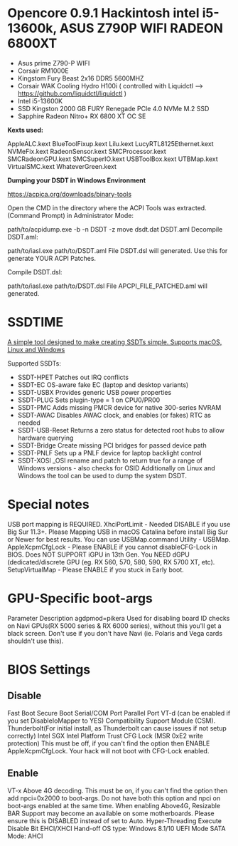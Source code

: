 # Opencore 0.9.1 Hackintosh intel i5-13600k, ASUS Z790P WIFI RADEON 6800XT 

- Asus prime Z790-P WIFI
- Corsair RM1000E
- Kingstom Fury Beast 2x16 DDR5 5600MHZ
- Corsair WAK Cooling Hydro H100i ( controlled with Liquidctl --> https://github.com/liquidctl/liquidctl )
- Intel i5-13600K
- SSD Kingston 2000 GB FURY Renegade PCIe 4.0 NVMe M.2 SSD
- Sapphire Radeon Nitro+ RX 6800 XT OC SE


**Kexts used:**

AppleALC.kext
BlueToolFixup.kext
Lilu.kext
LucyRTL8125Ethernet.kext
NVMeFix.kext
RadeonSensor.kext
SMCProcessor.kext
SMCRadeonGPU.kext
SMCSuperIO.kext
USBToolBox.kext
UTBMap.kext
VirtualSMC.kext
WhateverGreen.kext


**Dumping your DSDT in Windows Environment**

https://acpica.org/downloads/binary-tools

Open the CMD in the directory where the ACPI Tools was extracted. (Command Prompt) in Administrator Mode:

path/to/acpidump.exe -b -n DSDT -z
move dsdt.dat DSDT.aml
Decompile DSDT.aml:

path/to/iasl.exe path/to/DSDT.aml
File DSDT.dsl will generated. Use this for generate YOUR ACPI Patches.

Compile DSDT.dsl:

path/to/iasl.exe path/to/DSDT.dsl
File APCPI_FILE_PATCHED.aml will generated.

# SSDTIME

[A simple tool designed to make creating SSDTs simple. Supports macOS, Linux and Windows](https://github.com/corpnewt/SSDTTime)

Supported SSDTs:

- SSDT-HPET
Patches out IRQ conflicts
- SSDT-EC
OS-aware fake EC (laptop and desktop variants)
- SSDT-USBX
Provides generic USB power properties
- SSDT-PLUG
Sets plugin-type = 1 on CPU0/PR00
- SSDT-PMC
Adds missing PMCR device for native 300-series NVRAM
- SSDT-AWAC
Disables AWAC clock, and enables (or fakes) RTC as needed
- SSDT-USB-Reset
Returns a zero status for detected root hubs to allow hardware querying
- SSDT-Bridge
Create missing PCI bridges for passed device path
- SSDT-PNLF
Sets up a PNLF device for laptop backlight control
- SSDT-XOSI
_OSI rename and patch to return true for a range of Windows versions - also checks for OSID
Additionally on Linux and Windows the tool can be used to dump the system DSDT.


# **Special notes**

USB port mapping is REQUIRED.
XhciPortLimit - Needed DISABLE if you use Big Sur 11.3+.
Please Mapping USB in macOS Catalina before install Big Sur or Newer for best results.
You can use USBMap.command Utility - USBMap.
AppleXcpmCfgLock - Please ENABLE if you cannot disableCFG-Lock in BIOS.
Does NOT SUPPORT iGPU in 13th Gen.
You NEED dGPU (dedicated/discrete GPU (eg. RX 560, 570, 580, 590, RX 5700 XT, etc).
SetupVirtualMap - Please ENABLE if you stuck in Early boot.

# **GPU-Specific boot-args**

Parameter	Description
agdpmod=pikera	Used for disabling board ID checks on Navi GPUs(RX 5000 series & RX 6000 series), without this you'll get a black screen.
Don't use if you don't have Navi (ie. Polaris and Vega cards shouldn't use this).

# **BIOS Settings**

## Disable

Fast Boot
Secure Boot
Serial/COM Port
Parallel Port
VT-d (can be enabled if you set DisableIoMapper to YES)
Compatibility Support Module (CSM).
Thunderbolt(For initial install, as Thunderbolt can cause issues if not setup correctly)
Intel SGX
Intel Platform Trust
CFG Lock (MSR 0xE2 write protection)
This must be off, if you can't find the option then ENABLE AppleXcpmCfgLock.
Your hack will not boot with CFG-Lock enabled.

## Enable

VT-x
Above 4G decoding.
This must be on, if you can't find the option then add npci=0x2000 to boot-args.
Do not have both this option and npci on boot-args enabled at the same time.
When enabling Above4G, Resizable BAR Support may become an available on some motherboards. Please ensure this is DISABLED instead of set to Auto.
Hyper-Threading
Execute Disable Bit
EHCI/XHCI Hand-off
OS type: Windows 8.1/10 UEFI Mode
SATA Mode: AHCI
